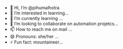 - 👋 Hi, I’m @pihumalhotra
- 👀 I’m interested in learning...
- 🌱 I’m currently learning ...
- 💞️ I’m looking to collaborate on automation projetcs...
- 📫 How to reach me on mail ...
- 😄 Pronouns: she/her ...
- ⚡ Fun fact: mountaineer...

<!---
pihumalhotra/pihumalhotra is a ✨ special ✨ repository because its `README.md` (this file) appears on your GitHub profile.
You can click the Preview link to take a look at your changes.
--->

